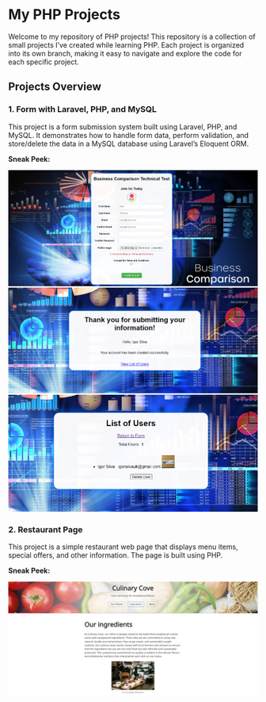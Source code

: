 # My PHP Projects

Welcome to my repository of PHP projects! This repository is a collection of small projects I’ve created while learning PHP. Each project is organized into its own branch, making it easy to navigate and explore the code for each specific project.

## Projects Overview

### 1. **Form with Laravel, PHP, and MySQL**

This project is a form submission system built using Laravel, PHP, and MySQL. It demonstrates how to handle form data, perform validation, and store/delete the data in a MySQL database using Laravel’s Eloquent ORM.

**Sneak Peek:**

![Form Example 1](./imgs/form1.png)
![Form Example 2](./imgs/form2.png)
![Form Example 3](./imgs/form3.png)

### 2. **Restaurant Page**

This project is a simple restaurant web page that displays menu items, special offers, and other information. The page is built using PHP.

**Sneak Peek:**

![Restaurant Page](./imgs/restaurant.png)